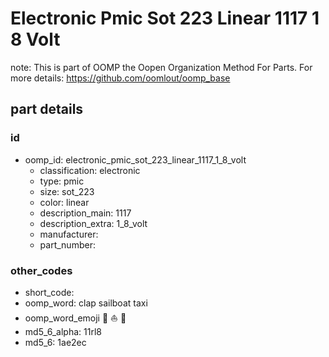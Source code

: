 # Electronic Pmic Sot 223 Linear 1117 1 8 Volt  

note: This is part of OOMP the Oopen Organization Method For Parts. For more details: https://github.com/oomlout/oomp_base

##  part details





### id
* oomp_id: electronic_pmic_sot_223_linear_1117_1_8_volt
  * classification: electronic
  * type: pmic
  * size: sot_223
  * color: linear
  * description_main: 1117
  * description_extra: 1_8_volt
  * manufacturer: 
  * part_number: 

### other_codes
* short_code: 
* oomp_word: clap sailboat taxi
* oomp_word_emoji :clap: :sailboat: :taxi:
* md5_6_alpha: 11rl8
* md5_6: 1ae2ec